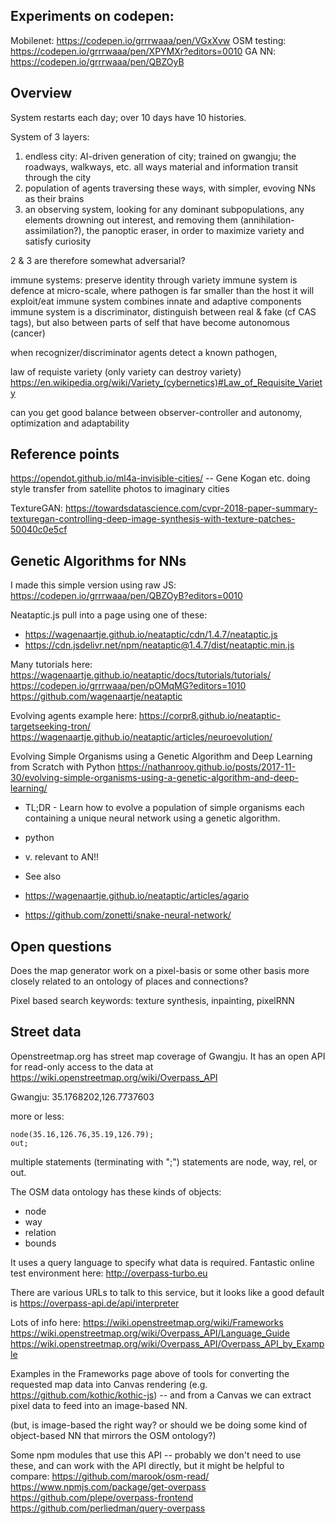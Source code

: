 

## Experiments on codepen:

Mobilenet: https://codepen.io/grrrwaaa/pen/VGxXvw
OSM testing: https://codepen.io/grrrwaaa/pen/XPYMXr?editors=0010
GA NN: https://codepen.io/grrrwaaa/pen/QBZOyB


## Overview

System restarts each day; over 10 days have 10 histories.

System of 3 layers:

1. endless city: AI-driven generation of city; trained on gwangju; the roadways, walkways, etc. all ways material and information transit through the city
2. population of agents traversing these ways, with simpler, evoving NNs as their brains
3. an observing system, looking for any dominant subpopulations, any elements drowning out interest, and removing them (annihilation-assimilation?), the panoptic eraser, in order to maximize variety and satisfy curiosity

2 & 3 are therefore somewhat adversarial?

immune systems: preserve identity through variety
immune system is defence at micro-scale, where pathogen is far smaller than the host it will exploit/eat
immune system combines innate and adaptive components
immune system is a discriminator, distinguish between real & fake (cf CAS tags), but also between parts of self that have become autonomous (cancer)

when recognizer/discriminator agents detect a known pathogen, 

law of requiste variety (only variety can destroy variety) https://en.wikipedia.org/wiki/Variety_(cybernetics)#Law_of_Requisite_Variety

can you get good balance between observer-controller and autonomy, optimization and adaptability




## Reference points

https://opendot.github.io/ml4a-invisible-cities/ -- Gene Kogan etc. doing style transfer from satellite photos to imaginary cities

TextureGAN: https://towardsdatascience.com/cvpr-2018-paper-summary-texturegan-controlling-deep-image-synthesis-with-texture-patches-50040c0e5cf



## Genetic Algorithms for NNs

I made this simple version using raw JS: https://codepen.io/grrrwaaa/pen/QBZOyB?editors=0010

Neataptic.js
pull into a page using one of these: 
- https://wagenaartje.github.io/neataptic/cdn/1.4.7/neataptic.js
- https://cdn.jsdelivr.net/npm/neataptic@1.4.7/dist/neataptic.min.js


Many tutorials here: https://wagenaartje.github.io/neataptic/docs/tutorials/tutorials/
https://codepen.io/grrrwaaa/pen/pOMqMG?editors=1010
https://github.com/wagenaartje/neataptic

Evolving agents example here: https://corpr8.github.io/neataptic-targetseeking-tron/
https://wagenaartje.github.io/neataptic/articles/neuroevolution/



Evolving Simple Organisms using a Genetic Algorithm and Deep Learning from Scratch with Python
https://nathanrooy.github.io/posts/2017-11-30/evolving-simple-organisms-using-a-genetic-algorithm-and-deep-learning/
- TL;DR - Learn how to evolve a population of simple organisms each containing a unique neural network using a genetic algorithm.
- python
- v. relevant to AN!!

- See also 
- https://wagenaartje.github.io/neataptic/articles/agario
- https://github.com/zonetti/snake-neural-network/


## Open questions

Does the map generator work on a pixel-basis or some other basis more closely related to an ontology of places and connections?

Pixel based search keywords: texture synthesis, inpainting, pixelRNN

## Street data

Openstreetmap.org has street map coverage of Gwangju.
It has an open API for read-only access to the data at https://wiki.openstreetmap.org/wiki/Overpass_API

Gwangju: 35.1768202,126.7737603

more or less:

```
node(35.16,126.76,35.19,126.79);
out;
```

multiple statements (terminating with ";")
statements are node, way, rel, or out.



The OSM data ontology has these kinds of objects:
- node
- way
- relation
- bounds

It uses a query language to specify what data is required. Fantastic online test environment here:
http://overpass-turbo.eu

There are various URLs to talk to this service, but it looks like a good default is https://overpass-api.de/api/interpreter


Lots of info here:
https://wiki.openstreetmap.org/wiki/Frameworks
https://wiki.openstreetmap.org/wiki/Overpass_API/Language_Guide
https://wiki.openstreetmap.org/wiki/Overpass_API/Overpass_API_by_Example

Examples in the Frameworks page above of tools for converting the requested map data into Canvas rendering (e.g. https://github.com/kothic/kothic-js) -- and from a Canvas we can extract pixel data to feed into an image-based NN.

(but, is image-based the right way? or should we be doing some kind of object-based NN that mirrors the OSM ontology?)

Some npm modules that use this API -- probably we don't need to use these, and can work with the API directly, but it might be helpful to compare:
https://github.com/marook/osm-read/
https://www.npmjs.com/package/get-overpass
https://github.com/plepe/overpass-frontend
https://github.com/perliedman/query-overpass